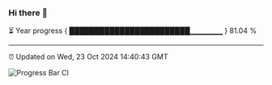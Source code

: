 ### Hi there 👋

⏳ Year progress { ████████████████████████▁▁▁▁▁▁ } 81.04 %

---

⏰ Updated on Wed, 23 Oct 2024 14:40:43 GMT

![Progress Bar CI](https://github.com/IshwaranRudhara/GIT-ACTION/workflows/Progress%20Bar%20CI/badge.svg)
